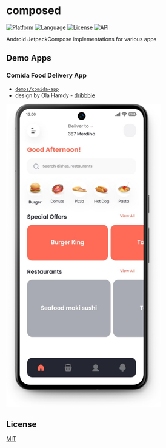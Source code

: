 composed
========

[![Platform](http://img.shields.io/badge/platform-android-brightgreen.svg?style=flat)](https://developer.android.com)
[![Language](http://img.shields.io/badge/language-kotlin-blue.svg?style=flat)](https://kotlinlang.org)
[![License](https://img.shields.io/badge/License-MIT-blue.svg)](LICENSE)
[![API](https://img.shields.io/badge/API-21%2B-blue.svg?style=flat)](https://apilevels.com)

Android JetpackCompose implementations for various apps


## Demo Apps

### Comida Food Delivery App

- [`demos/comida-app`](demos/comida-app/src/main/kotlin/dev/tonycode/composed/comida/ui/ComidaAppActivity.kt)
- design by Ola Hamdy - [dribbble](https://dribbble.com/shots/23157137-Comida-Food-Delivery-App-UI-Kit)

<a href="docs/Comida - Home.png"><img src="docs/Comida - Home.png" height=800 /></a>


## License

[MIT](LICENSE)
